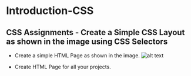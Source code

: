 # Introduction-CSS




## CSS Assignments - Create a Simple CSS Layout as shown in the image using CSS Selectors 
* Create a simple HTML Page as shown in the image.
![alt text]()





* Create HTML Page for all your projects.
